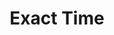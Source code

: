 ---
title: Exact Time
layout: post
image: /images/small/time.jpg
external: https://time.is/
icons: <i class="far fa-clock"></i>
category: tech
---